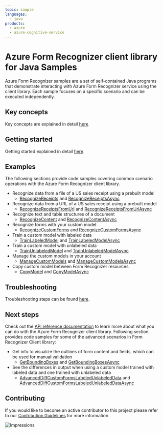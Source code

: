 ```yaml
---
topic: sample
languages:
  - java
products:
  - azure
  - azure-cognitive-service
---
```


# Azure Form Recognizer client library for Java Samples

Azure Form Recognizer samples are a set of self-contained Java programs that demonstrate interacting with Azure Form Recognizer service
using the client library. Each sample focuses on a specific scenario and can be executed independently. 

## Key concepts
Key concepts are explained in detail [here][SDK_README_KEY_CONCEPTS].

## Getting started
Getting started explained in detail [here][SDK_README_GETTING_STARTED].

## Examples
The following sections provide code samples covering common scenario operations with the Azure Form Recognizer client library.
- Recognize data from a file of a US sales receipt using a prebuilt model
  - [RecognizeReceipts][recognize_receipts] and [RecognizeReceiptsAsync][recognize_receipts_async]
- Recognize data from a URL of a US sales receipt using a prebuilt model
  - [RecognizeReceiptsFromUrl][recognize_receipts_from_url] and [RecognizeReceiptsFromUrlAsync][recognize_receipts_from_url_async]
- Recognize text and table structures of a document
  - [RecognizeContent][recognize_content] and [RecognizeContentAsync][recognize_content_async]
- Recognize forms with your custom model
  - [RecognizeCustomForms][recognize_custom_forms] and [RecognizeCustomFormsAsync][recognize_custom_forms_async]
- Train a custom model with labeled data
  - [TrainLabeledModel][train_labeled_model] and [TrainLabeledModelAsync][train_labeled_model_async]
- Train a custom model with unlabeled data
  - [TrainUnlabeledModel][train_unlabeled_model] and [TrainUnlabeledModelAsync][train_unlabeled_model_async]
- Manage the custom models in your account
  - [ManageCustomModels][manage_custom_models] and [ManageCustomModelsAsync][manage_custom_models_async]
- Copy custom model between Form Recognizer resources
  - [CopyModel][copy_model] and [CopyModelAsync][copy_model_async]

## Troubleshooting
Troubleshooting steps can be found [here][SDK_README_TROUBLESHOOTING].

## Next steps
Check out the [API reference documentation][java_fr_ref_docs] to learn more about
what you can do with the Azure Form Recognizer client library.
Following section provides code samples for some of the advanced scenarios in Form Recognizer Client library:
- Get info to visualize the outlines of form content and fields, which can be used for manual validation
  - [GetBoundingBoxes][get_bounding_boxes] and [GetBoundingBoxesAsync][get_bounding_boxes_async]
- See the differences in output when using a custom model trained with labeled data and one trained with unlabeled data
  - [AdvancedDiffCustomFormsLabeledUnlabeledData][differentiate_custom_forms_with_labeled_and_unlabeled_models] and [AdvancedDiffCustomFormsLabeledUnlabeledDataAsync][differentiate_custom_forms_with_labeled_and_unlabeled_models_async]

## Contributing
If you would like to become an active contributor to this project please refer to our [Contribution
Guidelines][SDK_README_CONTRIBUTING] for more information.

<!-- LINKS -->
[SDK_README_CONTRIBUTING]: ../../README.md#contributing
[SDK_README_GETTING_STARTED]: ../../README.md#getting-started
[SDK_README_TROUBLESHOOTING]: ../../README.md#troubleshooting
[SDK_README_KEY_CONCEPTS]: ../../README.md#key-concepts
[SDK_README_DEPENDENCY]: ../../README.md#include-the-package
[SDK_README_NEXT_STEPS]: ../../README.md#next-steps
[java_fr_ref_docs]: https://aka.ms/azsdk-java-formrecognizer-ref-docs

[differentiate_custom_forms_with_labeled_and_unlabeled_models]: java/com/azure/ai/formrecognizer/AdvancedDiffLabeledUnlabeledData.java
[differentiate_custom_forms_with_labeled_and_unlabeled_models_async]: java/com/azure/ai/formrecognizer/AdvancedDiffLabeledUnlabeledDataAsync.java
[get_bounding_boxes]: java/com/azure/ai/formrecognizer/GetBoundingBoxes.java
[get_bounding_boxes_async]: java/com/azure/ai/formrecognizer/GetBoundingBoxesAsync.java
[manage_custom_models]: java/com/azure/ai/formrecognizer/ManageCustomModels.java
[manage_custom_models_async]: java/com/azure/ai/formrecognizer/ManageCustomModelsAsync.java
[recognize_receipts]: java/com/azure/ai/formrecognizer/RecognizeReceipts.java
[recognize_receipts_async]: java/com/azure/ai/formrecognizer/RecognizeReceiptsAsync.java
[recognize_receipts_from_url]: java/com/azure/ai/formrecognizer/RecognizeReceiptsFromUrl.java
[recognize_receipts_from_url_async]: java/com/azure/ai/formrecognizer/RecognizeReceiptsFromUrlAsync.java
[recognize_content]: java/com/azure/ai/formrecognizer/RecognizeContent.java
[recognize_content_async]: java/com/azure/ai/formrecognizer/RecognizeContentAsync.java
[recognize_custom_forms]: java/com/azure/ai/formrecognizer/RecognizeCustomForms.java
[recognize_custom_forms_async]: java/com/azure/ai/formrecognizer/RecognizeCustomFormsAsync.java
[train_unlabeled_model]: java/com/azure/ai/formrecognizer/TrainModelWithoutLabels.java
[train_unlabeled_model_async]: java/com/azure/ai/formrecognizer/TrainModelWithoutLabels.java
[train_labeled_model]: java/com/azure/ai/formrecognizer/TrainModelWithLabels.java
[train_labeled_model_async]: java/com/azure/ai/formrecognizer/TrainModelWithLabelsAsync.java
[copy_model]: java/com/azure/ai/formrecognizer/CopyModel.java
[copy_model_async]: java/com/azure/ai/formrecognizer/CopyModelAsync.java

![Impressions](https://azure-sdk-impressions.azurewebsites.net/api/impressions/azure-sdk-for-java%2Fsdk%2Fformrecognizer%2Fazure-ai-formrecognizer%2FREADME.png)
